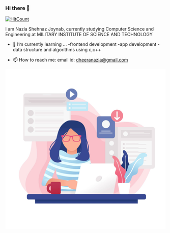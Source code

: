 ### Hi there 👋
[![HitCount](http://hits.dwyl.com/Geek-a-Byte/Geek-a-Byte.svg)](http://hits.dwyl.com/Geek-a-Byte/Geek-a-Byte)

I am Nazia Shehnaz Joynab,
currently studying Computer Science and Engineering at MILITARY INSTITUTE OF SCIENCE AND TECHNOLOGY



- 🌱 I’m currently learning ...
-frontend development
-app development 
-data structure and algorithms using c,c++  




- 📫 How to reach me:
email id: dheeranazia@gmail.com


![GitHub Logo](./femaledeveloper.jpg)

